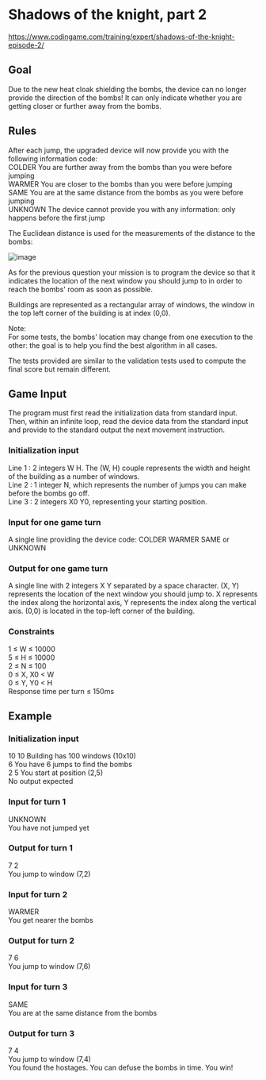 # Shadows of the knight, part 2
https://www.codingame.com/training/expert/shadows-of-the-knight-episode-2/

## Goal
Due to the new heat cloak shielding the bombs, the device can no longer provide the direction of the bombs! It can only indicate whether you are getting closer or further away from the bombs.

## Rules
After each jump, the upgraded device will now provide you with the following information code: <br>
COLDER You are further away from the bombs than you were before jumping <br>
WARMER You are closer to the bombs than you were before jumping <br>
SAME You are at the same distance from the bombs as you were before jumping <br>
UNKNOWN The device cannot provide you with any information: only happens before the first jump

The Euclidean distance is used for the measurements of the distance to the bombs:

![image](https://user-images.githubusercontent.com/91319870/214097706-52f5a788-b16c-4f9f-bb89-1898b7be33f3.png)

As for the previous question your mission is to program the device so that it indicates the location of the next window you should jump to in order to reach the bombs' room as soon as possible.

Buildings are represented as a rectangular array of windows, the window in the top left corner of the building is at index (0,0).

Note: <br>
For some tests, the bombs' location may change from one execution to the other: the goal is to help you find the best algorithm in all cases.

The tests provided are similar to the validation tests used to compute the final score but remain different.

## Game Input
The program must first read the initialization data from standard input. Then, within an infinite loop, read the device data from the standard input and provide to the standard output the next movement instruction.

### Initialization input
Line 1 : 2 integers W H. The (W, H) couple represents the width and height of the building as a number of windows. <br>
Line 2 : 1 integer N, which represents the number of jumps you can make before the bombs go off. <br>
Line 3 : 2 integers X0 Y0, representing your starting position.

### Input for one game turn
A single line providing the device code: COLDER WARMER SAME or UNKNOWN

### Output for one game turn
A single line with 2 integers X Y separated by a space character. (X, Y) represents the location of the next window you should jump to. X represents the index along the horizontal axis, Y represents the index along the vertical axis. (0,0) is located in the top-left corner of the building.

### Constraints
1 ≤ W ≤ 10000 <br>
5 ≤ H ≤ 10000 <br>
2 ≤ N ≤ 100 <br>
0 ≤ X, X0 < W <br>
0 ≤ Y, Y0 < H <br>
Response time per turn ≤ 150ms

## Example
### Initialization input
10 10     Building has 100 windows (10x10) <br>
6         You have 6 jumps to find the bombs <br>
2 5       You start at position (2,5) <br>
No output expected

### Input for turn 1
UNKNOWN <br>
You have not jumped yet

### Output for turn 1
7 2 <br>
You jump to window (7,2)

### Input for turn 2
WARMER <br>
You get nearer the bombs

### Output for turn 2
7 6 <br>
You jump to window (7,6)

### Input for turn 3
SAME <br>
You are at the same distance from the bombs

### Output for turn 3
7 4 <br>
You jump to window (7,4) <br>
You found the hostages. You can defuse the bombs in time. You win!
